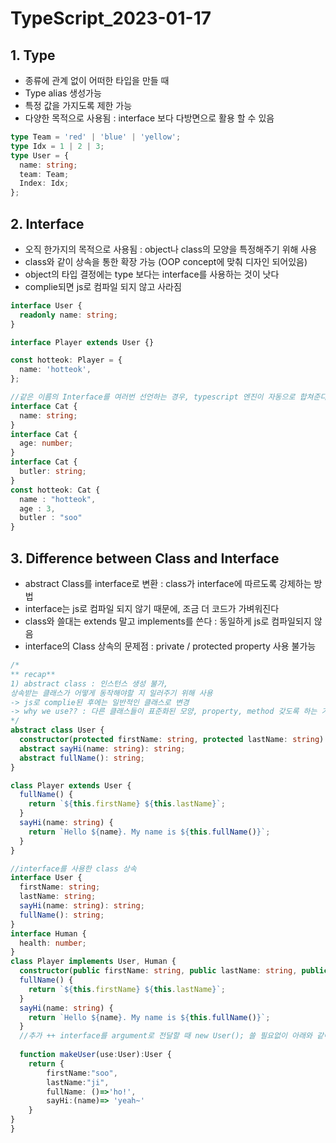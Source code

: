 # TypeScript_2023-01-17

## 1. Type

- 종류에 관계 없이 어떠한 타입을 만들 때
- Type alias 생성가능
- 특정 값을 가지도록 제한 가능
- 다양한 목적으로 사용됨 : interface 보다 다방면으로 활용 할 수 있음

```typescript
type Team = 'red' | 'blue' | 'yellow';
type Idx = 1 | 2 | 3;
type User = {
  name: string;
  team: Team;
  Index: Idx;
};
```

## 2. Interface

- 오직 한가지의 목적으로 사용됨 : object나 class의 모양을 특정해주기 위해 사용
- class와 같이 상속을 통한 확장 가능 (OOP concept에 맞춰 디자인 되어있음)
- object의 타입 결정에는 type 보다는 interface를 사용하는 것이 낫다
- complie되면 js로 컴파일 되지 않고 사라짐

```typescript
interface User {
  readonly name: string;
}

interface Player extends User {}

const hotteok: Player = {
  name: 'hotteok',
};

//같은 이름의 Interface를 여러번 선언하는 경우, typescript 엔진이 자동으로 합쳐준다 (type은 불가능)
interface Cat {
  name: string;
}
interface Cat {
  age: number;
}
interface Cat {
  butler: string;
}
const hotteok: Cat {
  name : "hotteok",
  age : 3,
  butler : "soo"
}
```

## 3. Difference between Class and Interface

- abstract Class를 interface로 변환 : class가 interface에 따르도록 강제하는 방법
- interface는 js로 컴파일 되지 않기 때문에, 조금 더 코드가 가벼워진다
- class와 쓸대는 extends 말고 implements를 쓴다 : 동일하게 js로 컴파일되지 않음
- interface의 Class 상속의 문제점 : private / protected property 사용 불가능

```typescript
/*
** recap**
1) abstract class : 인스턴스 생성 불가,
상속받는 클래스가 어떻게 동작해야할 지 일러주기 위해 사용
-> js로 complie된 후에는 일반적인 클래스로 변경
-> why we use?? : 다른 클래스들이 표준화된 모양, property, method 갖도록 하는 기본 청사진(구상,계획)를 만들기 위해
*/
abstract class User {
  constructor(protected firstName: string, protected lastName: string) {}
  abstract sayHi(name: string): string;
  abstract fullName(): string;
}

class Player extends User {
  fullName() {
    return `${this.firstName} ${this.lastName}`;
  }
  sayHi(name: string) {
    return `Hello ${name}. My name is ${this.fullName()}`;
  }
}

//interface를 사용한 class 상속
interface User {
  firstName: string;
  lastName: string;
  sayHi(name: string): string;
  fullName(): string;
}
interface Human {
  health: number;
}
class Player implements User, Human {
  constructor(public firstName: string, public lastName: string, public health: number) {}
  fullName() {
    return `${this.firstName} ${this.lastName}`;
  }
  sayHi(name: string) {
    return `Hello ${name}. My name is ${this.fullName()}`;
  }
  //추가 ++ interface를 argument로 전달할 때 new User(); 쓸 필요없이 아래와 같이 object자체를 return 가능
  
  function makeUser(use:User):User {
    return {
        firstName:"soo",
        lastName:"ji",
        fullName: ()=>'ho!',
        sayHi:(name)=> 'yeah~'
    }
}
}
```
